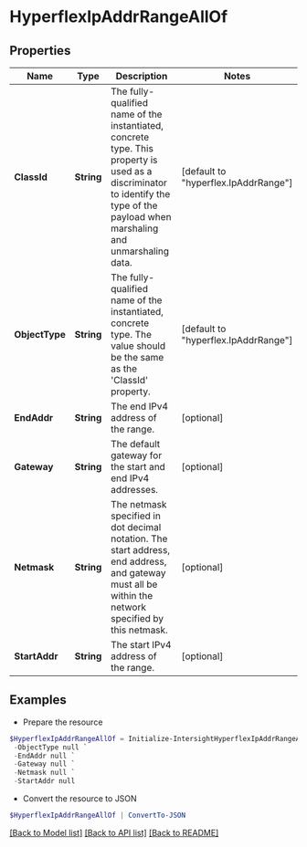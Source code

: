 # HyperflexIpAddrRangeAllOf
## Properties

Name | Type | Description | Notes
------------ | ------------- | ------------- | -------------
**ClassId** | **String** | The fully-qualified name of the instantiated, concrete type. This property is used as a discriminator to identify the type of the payload when marshaling and unmarshaling data. | [default to "hyperflex.IpAddrRange"]
**ObjectType** | **String** | The fully-qualified name of the instantiated, concrete type. The value should be the same as the &#39;ClassId&#39; property. | [default to "hyperflex.IpAddrRange"]
**EndAddr** | **String** | The end IPv4 address of the range. | [optional] 
**Gateway** | **String** | The default gateway for the start and end IPv4 addresses. | [optional] 
**Netmask** | **String** | The netmask specified in dot decimal notation. The start address, end address, and gateway must all be within the network specified by this netmask. | [optional] 
**StartAddr** | **String** | The start IPv4 address of the range. | [optional] 

## Examples

- Prepare the resource
```powershell
$HyperflexIpAddrRangeAllOf = Initialize-IntersightHyperflexIpAddrRangeAllOf  -ClassId null `
 -ObjectType null `
 -EndAddr null `
 -Gateway null `
 -Netmask null `
 -StartAddr null
```

- Convert the resource to JSON
```powershell
$HyperflexIpAddrRangeAllOf | ConvertTo-JSON
```

[[Back to Model list]](../README.md#documentation-for-models) [[Back to API list]](../README.md#documentation-for-api-endpoints) [[Back to README]](../README.md)

